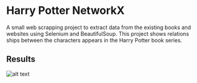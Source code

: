 
# Harry Potter NetworkX

A small web scrapping project to extract data from the existing books and websites using Selenium and BeautifulSoup. This project shows relations ships between the characters appears in the Harry Potter book series.

## Results

![alt text](https://github.com/sagarkumarraj1997/Harry_Potter_NetworkX/blob/Results.png?raw=true)
